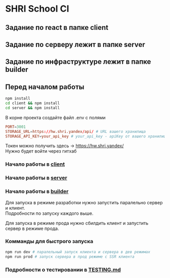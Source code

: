 # SHRI School CI

## Задание по react в папке client

## Задание по серверу лежит в папке server

## Задание по инфраструктуре лежит в папке builder

## Перед началом работы

```bash
npm install
cd client && npm install
cd server && npm install
```

В корне проекта создайте файл .env с полями

```conf
PORT=3001
STORAGE_URL=https://hw.shri.yandex/api/ # URL вашего хранилища
STORAGE_API_KEY=your_api_key # your_api_key - apiKey от вашего хранилища
```

Токен можно получить здесь -> https://hw.shri.yandex/  
Нужно будет войти через гитхаб

### Начало работы в [client](client/README.md)

### Начало работы в [server](server/README.md)

### Начало работы в [builder](builder/README.md)

Для запуска в режиме разработки нужно запустить паралельно сервер и клиент.  
Подробности по запуску каждого выше.

Для запуска в режиме прода нужно сбилдить клиент и запустить сервер в режиме прода.

### Комманды для быстрого запуска

```bash
npm run dev # паралельный запуск клиента и сервера в дев режимах
npm run prod # запуск сервера в прод режиме с SSR клиента
```

### Подробности о тестировании в [TESTING.md](TESTING.md)
